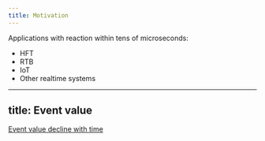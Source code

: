 ```yaml
---
title: Motivation
---
```


Applications with reaction within tens of microseconds:

- HFT
- RTB
- IoT
- Other realtime systems

---
title: Event value
---

[Event value decline with time](../static/event-time-value.png)
